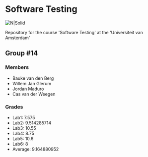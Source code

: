 # Software Testing

[![N|Solid](https://upload.wikimedia.org/wikipedia/commons/4/43/Haskell-Logo-Variation.png)](https://www.haskell.org/)

Repository for the course 'Software Testing' at the 'Universiteit van Amsterdam'

## Group \#14
### Members
  - Bauke van den Berg
  - Willem Jan Glerum
  - Jordan Maduro
  - Cas van der Weegen

### Grades
  - Lab1:  7.575
  - Lab2:  9.514285714
  - Lab3: 10.55
  - Lab4:  8.75
  - Lab5: 10.6
  - Lab6: 8
  - Average: 9.164880952
